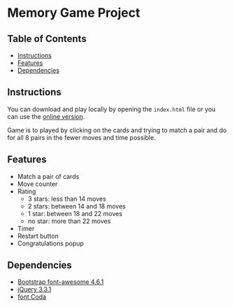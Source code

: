 # Memory Game Project

## Table of Contents

* [Instructions](#instructions)
* [Features](#features)
* [Dependencies](#dependencies)

## Instructions

You can download and play locally by opening the `index.html` file or you can use the [online version](https://wilsonsilva80.github.io/fend-project-memory-game/).

Game is to played by clicking on the cards and trying to match a pair and do for all 8 pairs in the fewer moves and time possible.

## Features

* Match a pair of cards
* Move counter
* Rating
    * 3 stars: less than 14 moves
    * 2 stars: between 14 and 18 moves
    * 1 star: between 18 and 22 moves
    *  no star: more than 22 moves
* Timer
* Restart button
* Congratulations popup

## Dependencies

* [Bootstrap font-awesome 4.6.1](https://maxcdn.bootstrapcdn.com/font-awesome/4.6.1/css/font-awesome.min.css)
* [jQuery 3.3.1](https://ajax.googleapis.com/ajax/libs/jquery/3.3.1/jquery.min.js)
* [font Coda](https://fonts.googleapis.com/css?family=Coda)

